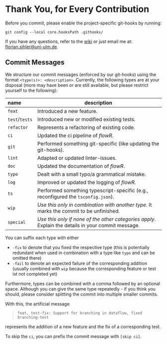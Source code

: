 # Thank You, for Every Contribution

Before you commit, please enable the project-specific git-hooks by running:

```shell
git config --local core.hooksPath .githooks/
```

If you have any questions, refer to the [wiki](https://github.com/Code-Inspect/flowr/wiki) or just email me at: <florian.sihler@uni-ulm.de>.


## Commit Messages

We structure our commit messages (enforced by our git-hooks) using the format `<type(s)>: <description>`.
Currently, the following types are at your disposal (more may have been or are still available, but please restrict yourself to the following):


| name           | description                                                                                        |
|:---------------|----------------------------------------------------------------------------------------------------|
| `feat`         | Introduced a new feature.                                                                          |
| `test`/`tests` | Introduced new or modified existing tests.                                                         | 
| `refactor`     | Represents a refactoring of existing code.                                                         |
| `ci`           | Updated the ci pipeline of *flowR*.                                                                |
| `git`          | Performed something git-specific (like updating the git-hooks).                                    |
| `lint`         | Adapted or updated linter-issues.                                                                  |
| `doc`          | Updated the documentation of *flowR*.                                                              |
| `typo`         | Dealt with a small typo/a grammatical mistake.                                                     |
| `log`          | Improved or updated the logging of *flowR*.                                                        |
| `ts`           | Performed something typescript-specific (e.g., reconfigured the `tsconfig.json`).                  |
| `wip`          | *Use this only in combination with another type*. It marks the commit to be unfinished.            |
| `special`      | *Use this only if none of the other categories apply*. Explain the details in your commit message. |


You can suffix each type with either 

* `-fix` to denote that you fixed the respective type (this is potentially redundant when used in combination with a type like `typo` and can be omitted there)  
* `-fail` to denote an expected failure of the corresponding addition (usually combined with `wip` because the corresponding feature or test ist not completed yet)

Furthermore, types can be combined with a comma followed by an optional space.
Although you can give the same type repeatedly - if you think you should, please consider splitting the commit into multiple smaller commits.


With this, the artificial message

> `feat, test-fix: Support for branching in dataflow, fixed branching-test`
 
represents the addition of a new feature and the fix of a corresponding test.  

To skip the `ci`, you can prefix the commit message with `[skip ci]`.


